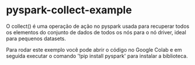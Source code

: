 # pyspark-collect-example

O collect() é uma operação de ação no pyspark usada para recuperar todos os elementos do conjunto de dados de todos os nós para o nó driver, ideal para pequenos datasets.

Para rodar este exemplo você pode abrir o código no Google Colab e em seguida executar o comando '!pip install pyspark' para instalar a biblioteca.
